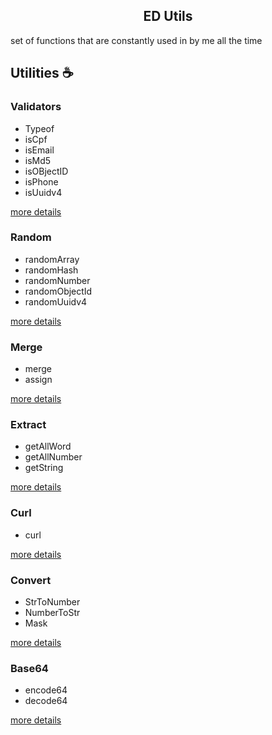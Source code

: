 <div align="center">
    <h2>ED Utils</h2>
</div>

set of functions that are constantly used in by me all the time

## Utilities :coffee:

### Validators

- Typeof
- isCpf
- isEmail
- isMd5
- isOBjectID
- isPhone
- isUuidv4

[more details](https://github.com/elizandrodantas/ed-utils/tree/main/src/validator)

### Random

- randomArray
- randomHash
- randomNumber
- randomObjectId
- randomUuidv4

[more details](https://github.com/elizandrodantas/ed-utils/tree/main/src/random)

### Merge

- merge
- assign

[more details](https://github.com/elizandrodantas/ed-utils/tree/main/src/merge)

### Extract

- getAllWord
- getAllNumber
- getString

[more details](https://github.com/elizandrodantas/ed-utils/tree/main/src/extract)

### Curl

- curl

[more details](https://github.com/elizandrodantas/ed-utils/tree/main/src/curl)

### Convert

- StrToNumber
- NumberToStr
- Mask

[more details](https://github.com/elizandrodantas/ed-utils/tree/main/src/convert)

### Base64

- encode64
- decode64

[more details](https://github.com/elizandrodantas/ed-utils/tree/main/src/base64)
